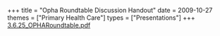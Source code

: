 +++
title = "Opha Roundtable Discussion Handout"
date = 2009-10-27
themes = ["Primary Health Care"]
types = ["Presentations"]
+++
[3.6.25_OPHARoundtable.pdf](/files/3.6.25_OPHARoundtable.pdf)
